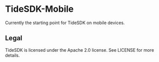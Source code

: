 TideSDK-Mobile  
==============

Currently the starting point for TideSDK on mobile devices.

Legal
-----
TideSDK is licensed under the Apache 2.0 license. See LICENSE for more details.